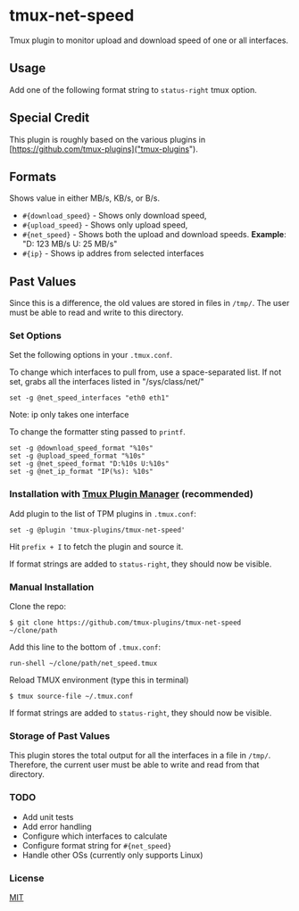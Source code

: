 # tmux-net-speed
Tmux plugin to monitor upload and download speed of one or all interfaces.

## Usage
Add one of the following format string to `status-right` tmux option.

## Special Credit
This plugin is roughly based on the various plugins in [https://github.com/tmux-plugins]("tmux-plugins").

## Formats
Shows value in either MB/s, KB/s, or B/s.

- `#{download_speed}` - Shows only download speed,
- `#{upload_speed}` - Shows only upload speed,
- `#{net_speed}` - Shows both the upload and download speeds.
    **Example**: "D: 123 MB/s U: 25 MB/s"
- `#{ip}` - Shows ip addres from selected interfaces

## Past Values
Since this is a difference, the old values are stored in files in `/tmp/`. The user must be able to
read and write to this directory.

### Set Options

Set the following options in your `.tmux.conf`.

To change which interfaces to pull from, use a space-separated list. If not set,
grabs all the interfaces listed in "/sys/class/net/"

```
set -g @net_speed_interfaces "eth0 eth1"
```
Note: ip only takes one interface

To change the formatter sting passed to `printf`.

```
set -g @download_speed_format "%10s"
set -g @upload_speed_format "%10s"
set -g @net_speed_format "D:%10s U:%10s"
set -g @net_ip_format "IP(%s): %10s" 
```

### Installation with [Tmux Plugin Manager](https://github.com/tmux-plugins/tpm) (recommended)

Add plugin to the list of TPM plugins in `.tmux.conf`:

    set -g @plugin 'tmux-plugins/tmux-net-speed'

Hit `prefix + I` to fetch the plugin and source it.

If format strings are added to `status-right`, they should now be visible.

### Manual Installation

Clone the repo:

    $ git clone https://github.com/tmux-plugins/tmux-net-speed ~/clone/path

Add this line to the bottom of `.tmux.conf`:

    run-shell ~/clone/path/net_speed.tmux

Reload TMUX environment (type this in terminal)

    $ tmux source-file ~/.tmux.conf

If format strings are added to `status-right`, they should now be visible.


### Storage of Past Values
This plugin stores the total output for all the interfaces in a file in `/tmp/`. Therefore, the current user must be able to write and read from that directory.


### TODO
- Add unit tests
- Add error handling
- Configure which interfaces to calculate
- Configure format string for `#{net_speed}`
- Handle other OSs (currently only supports Linux)

### License

[MIT](LICENSE)
